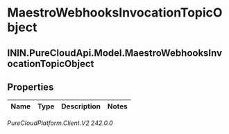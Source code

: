 # MaestroWebhooksInvocationTopicObject

## ININ.PureCloudApi.Model.MaestroWebhooksInvocationTopicObject

## Properties

|Name | Type | Description | Notes|
|------------ | ------------- | ------------- | -------------|



_PureCloudPlatform.Client.V2 242.0.0_
